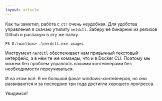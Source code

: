 ```yaml
---
layout: article
---
```


Как ты заметил, работа с `ctr` очень неудобная. Для удобства управления я скачаю утилиту `netdctl`. Заберу её бинарник из релизов Github и распакую в эту же папку.

```
PS D:\win\bin> .\nerdctl.exe images
```

Инструмент `nerdctl` обеспечивает нам привычный текстовый интерфейс, а в нём те же команды, что и в Docker CLI. Поэтому мы можем без проблем управлять нашими контейнерами без необходимости переучиваться.

И на этом всё. Я не большой фанат windows-контейнеров, но они развиваются и за последние три года достигли хорошего прогресса. 

Увидимся!
